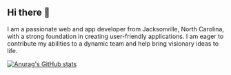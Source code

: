 ## Hi there 👋
I am a passionate web and app developer from Jacksonville, North Carolina, with a strong foundation in creating user-friendly applications.
 I am eager to contribute my abilities to a dynamic team and help bring visionary ideas to life.

 [![Anurag's GitHub stats](https://github-readme-stats.vercel.app/api?username=Panthers217)](https://github.com/anuraghazra/github-readme-stats)

<!--
**Panthers217/Panthers217** is a ✨ _special_ ✨ repository because its `README.md` (this file) appears on your GitHub profile.

Here are some ideas to get you started:

- 🔭 I’m currently working on ...
- 🌱 I’m currently learning ...
- 👯 I’m looking to collaborate on ...
- 🤔 I’m looking for help with ...
- 💬 Ask me about ...
- 📫 How to reach me: ...
- 😄 Pronouns: ...
- ⚡ Fun fact: ...
-->
